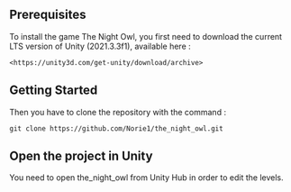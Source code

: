 ## Prerequisites

To install the game The Night Owl, you first need to download the current LTS version of Unity (2021.3.3f1), available here :

```
<https://unity3d.com/get-unity/download/archive>
```

## Getting Started

Then you have to clone the repository with the command :

```
git clone https://github.com/Norie1/the_night_owl.git
```

## Open the project in Unity

You need to open the_night_owl from Unity Hub in order to edit the levels.


